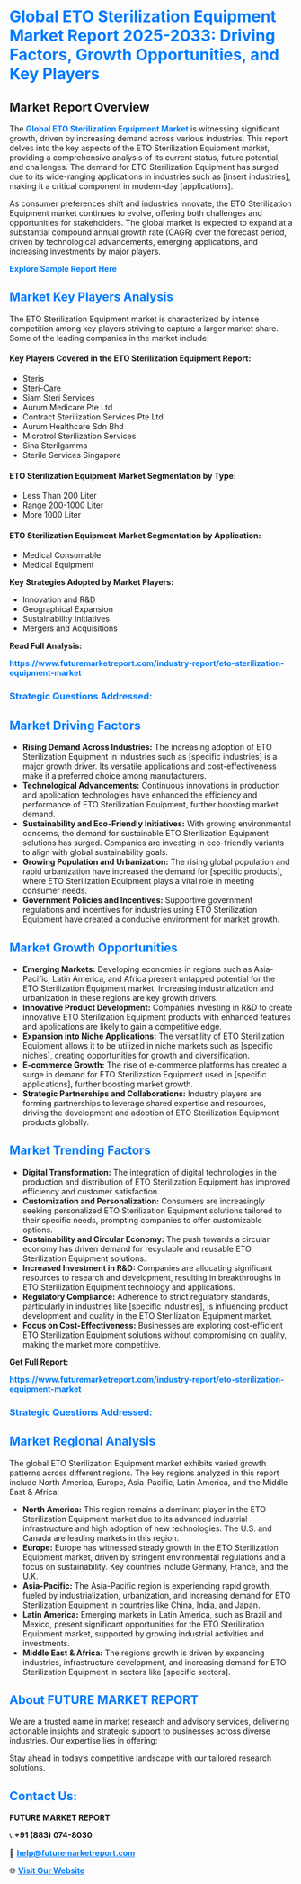 <h1 style="color: #007BFF;">Global ETO Sterilization Equipment Market Report 2025-2033: Driving Factors, Growth Opportunities, and Key Players</h1>

<section id="overview">
<h2>Market Report Overview</h2>
<p>The <a href="https://www.futuremarketreport.com/industry-report/eto-sterilization-equipment-market" style="color: #007BFF; text-decoration: none;"><strong>Global ETO Sterilization Equipment Market</strong></a> is witnessing significant growth, driven by increasing demand across various industries. This report delves into the key aspects of the ETO Sterilization Equipment market, providing a comprehensive analysis of its current status, future potential, and challenges. The demand for ETO Sterilization Equipment has surged due to its wide-ranging applications in industries such as [insert industries], making it a critical component in modern-day [applications].</p>
<p>As consumer preferences shift and industries innovate, the ETO Sterilization Equipment market continues to evolve, offering both challenges and opportunities for stakeholders. The global market is expected to expand at a substantial compound annual growth rate (CAGR) over the forecast period, driven by technological advancements, emerging applications, and increasing investments by major players.</p>
</section>

<section id="overview">
<p><a href="https://www.futuremarketreport.com/request-sample/reportId=80101" style="color: #007BFF; text-decoration: none;"><strong>Explore Sample Report Here</strong></a></p>
</section>

<section id="key-players">
<h2 style="color: #007BFF;">Market Key Players Analysis</h2>
<p>The ETO Sterilization Equipment market is characterized by intense competition among key players striving to capture a larger market share. Some of the leading companies in the market include:</p>
<h4>Key Players Covered in the ETO Sterilization Equipment Report:</h4>
<ul><li>Steris</li><li>Steri-Care</li><li>Siam Steri Services</li><li>Aurum Medicare Pte Ltd</li><li>Contract Sterilization Services Pte Ltd</li><li>Aurum Healthcare Sdn Bhd</li><li>Microtrol Sterilization Services</li><li>Sina Sterilgamma</li><li>Sterile Services Singapore</li></ul>
<h4>ETO Sterilization Equipment Market Segmentation by Type:</h4>
<ul><li>Less Than 200 Liter</li><li>Range 200-1000 Liter</li><li>More 1000 Liter</li></ul>

<h4>ETO Sterilization Equipment Market Segmentation by Application:</h4>
<ul><li>Medical Consumable</li><li>Medical Equipment</li></ul>
<p><strong>Key Strategies Adopted by Market Players:</strong></p>
<ul>
<li>Innovation and R&D</li>
<li>Geographical Expansion</li>
<li>Sustainability Initiatives</li>
<li>Mergers and Acquisitions</li>
</ul>
</section>

<section>
<p><strong>Read Full Analysis: </strong></p><a href="https://www.futuremarketreport.com/industry-report/eto-sterilization-equipment-market" style="color: #007BFF; text-decoration: none;"><strong>https://www.futuremarketreport.com/industry-report/eto-sterilization-equipment-market</strong></a>
<h3 style="color: #007BFF;">Strategic Questions Addressed:</h3>
</section>

<section id="driving-factors">
<h2 style="color: #007BFF;">Market Driving Factors</h2>
<ul>
<li><strong>Rising Demand Across Industries:</strong> The increasing adoption of ETO Sterilization Equipment in industries such as [specific industries] is a major growth driver. Its versatile applications and cost-effectiveness make it a preferred choice among manufacturers.</li>
<li><strong>Technological Advancements:</strong> Continuous innovations in production and application technologies have enhanced the efficiency and performance of ETO Sterilization Equipment, further boosting market demand.</li>
<li><strong>Sustainability and Eco-Friendly Initiatives:</strong> With growing environmental concerns, the demand for sustainable ETO Sterilization Equipment solutions has surged. Companies are investing in eco-friendly variants to align with global sustainability goals.</li>
<li><strong>Growing Population and Urbanization:</strong> The rising global population and rapid urbanization have increased the demand for [specific products], where ETO Sterilization Equipment plays a vital role in meeting consumer needs.</li>
<li><strong>Government Policies and Incentives:</strong> Supportive government regulations and incentives for industries using ETO Sterilization Equipment have created a conducive environment for market growth.</li>
</ul>
</section>

<section id="growth-opportunities">
<h2 style="color: #007BFF;">Market Growth Opportunities</h2>
<ul>
<li><strong>Emerging Markets:</strong> Developing economies in regions such as Asia-Pacific, Latin America, and Africa present untapped potential for the ETO Sterilization Equipment market. Increasing industrialization and urbanization in these regions are key growth drivers.</li>
<li><strong>Innovative Product Development:</strong> Companies investing in R&D to create innovative ETO Sterilization Equipment products with enhanced features and applications are likely to gain a competitive edge.</li>
<li><strong>Expansion into Niche Applications:</strong> The versatility of ETO Sterilization Equipment allows it to be utilized in niche markets such as [specific niches], creating opportunities for growth and diversification.</li>
<li><strong>E-commerce Growth:</strong> The rise of e-commerce platforms has created a surge in demand for ETO Sterilization Equipment used in [specific applications], further boosting market growth.</li>
<li><strong>Strategic Partnerships and Collaborations:</strong> Industry players are forming partnerships to leverage shared expertise and resources, driving the development and adoption of ETO Sterilization Equipment products globally.</li>
</ul>
</section>

<section id="trending-factors">
<h2 style="color: #007BFF;">Market Trending Factors</h2>
<ul>
<li><strong>Digital Transformation:</strong> The integration of digital technologies in the production and distribution of ETO Sterilization Equipment has improved efficiency and customer satisfaction.</li>
<li><strong>Customization and Personalization:</strong> Consumers are increasingly seeking personalized ETO Sterilization Equipment solutions tailored to their specific needs, prompting companies to offer customizable options.</li>
<li><strong>Sustainability and Circular Economy:</strong> The push towards a circular economy has driven demand for recyclable and reusable ETO Sterilization Equipment solutions.</li>
<li><strong>Increased Investment in R&D:</strong> Companies are allocating significant resources to research and development, resulting in breakthroughs in ETO Sterilization Equipment technology and applications.</li>
<li><strong>Regulatory Compliance:</strong> Adherence to strict regulatory standards, particularly in industries like [specific industries], is influencing product development and quality in the ETO Sterilization Equipment market.</li>
<li><strong>Focus on Cost-Effectiveness:</strong> Businesses are exploring cost-efficient ETO Sterilization Equipment solutions without compromising on quality, making the market more competitive.</li>
</ul>
</section>

<section>
<p><strong>Get Full Report: </strong></p><a href="https://www.futuremarketreport.com/industry-report/eto-sterilization-equipment-market" style="color: #007BFF; text-decoration: none;"><strong>https://www.futuremarketreport.com/industry-report/eto-sterilization-equipment-market</strong></a>
<h3 style="color: #007BFF;">Strategic Questions Addressed:</h3>
</section>


<section id="regional-analysis">
<h2 style="color: #007BFF;">Market Regional Analysis</h2>
<p>The global ETO Sterilization Equipment market exhibits varied growth patterns across different regions. The key regions analyzed in this report include North America, Europe, Asia-Pacific, Latin America, and the Middle East & Africa:</p>
<ul>
<li><strong>North America:</strong> This region remains a dominant player in the ETO Sterilization Equipment market due to its advanced industrial infrastructure and high adoption of new technologies. The U.S. and Canada are leading markets in this region.</li>
<li><strong>Europe:</strong> Europe has witnessed steady growth in the ETO Sterilization Equipment market, driven by stringent environmental regulations and a focus on sustainability. Key countries include Germany, France, and the U.K.</li>
<li><strong>Asia-Pacific:</strong> The Asia-Pacific region is experiencing rapid growth, fueled by industrialization, urbanization, and increasing demand for ETO Sterilization Equipment in countries like China, India, and Japan.</li>
<li><strong>Latin America:</strong> Emerging markets in Latin America, such as Brazil and Mexico, present significant opportunities for the ETO Sterilization Equipment market, supported by growing industrial activities and investments.</li>
<li><strong>Middle East & Africa:</strong> The region’s growth is driven by expanding industries, infrastructure development, and increasing demand for ETO Sterilization Equipment in sectors like [specific sectors].</li>
</ul>
</section>

<footer>
<h2 style="color: #007BFF;">About FUTURE MARKET REPORT</h2>
<p>We are a trusted name in market research and advisory services, delivering actionable insights and strategic support to businesses across diverse industries. Our expertise lies in offering:</p>

<p>Stay ahead in today’s competitive landscape with our tailored research solutions.</p>

<h2 style="color: #007BFF;">Contact Us:</h2>
<p><strong>FUTURE MARKET REPORT</strong></p>
<p>📞 <strong>+91 (883) 074-8030</strong></p>
<p>📧 <strong><a href="mailto:help@futuremarketreport.com" style="color: #007BFF;">help@futuremarketreport.com</a></strong></p>
<p>🌐 <strong><a href="https://www.futuremarketreport.com/" style="color: #007BFF;">Visit Our Website</a></strong></p>
</footer>